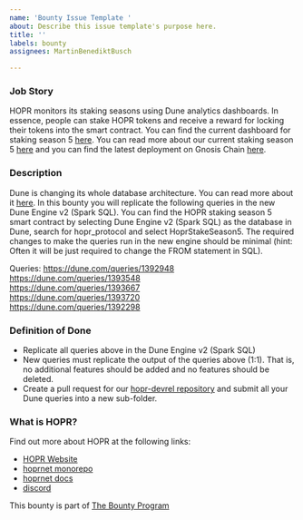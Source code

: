 ```yaml
---
name: 'Bounty Issue Template '
about: Describe this issue template's purpose here.
title: ''
labels: bounty
assignees: MartinBenediktBusch

---
```


<!--- Please DO NOT remove the automatically added 'new issue' label -->
<!--- Provide a general summary of the issue in the Title above -->

### Job Story
HOPR monitors its staking seasons using Dune analytics dashboards. In essence, people can stake HOPR tokens and receive a reward for locking their tokens into the smart contract. You can find the current dashboard for staking season 5 [here](https://dune.com/hoprnet/hopr-staking-season-5). You can read more about our current staking season 5 [here](https://medium.com/hoprnet/hopr-staking-5-0-b00007b4e4bf) and you can find the latest deployment on Gnosis Chain [here](https://blockscout.com/xdai/mainnet/address/0xd80fbBFE9d057254d80eEbB49f17aCA66a238e2D0BB1Ff7A9b3f2c87267626630aa0195cAE3ed5E3/contracts).

### Description
Dune is changing its whole database architecture. You can read more about it [here](https://dune.com/docs/reference/dune-v2/query-engine/). In this bounty you will replicate the following queries in the new Dune Engine v2 (Spark SQL). You can find the HOPR staking season 5 smart contract by selecting Dune Engine v2 (Spark SQL) as the database in Dune, search for hopr_protocol and select HoprStakeSeason5. The required changes to make the queries run in the new engine should be minimal (hint: Often it will be just required to change the FROM statement in SQL).

Queries: 
https://dune.com/queries/1392948  
https://dune.com/queries/1393548  
https://dune.com/queries/1393667  
https://dune.com/queries/1393720  
https://dune.com/queries/1392298  

<!--
Add milestones if applicable:

On large bounties, it might make sense to include various milestones, so to encourage early PRs and minimize delayed / last minute work.
-->

<!--
Add expiry date if applicable:

- If the bounty must be completed before specific date, expiry date must be included.
- Once expired, does it make the bounty invalid or is the bounty still valuable?
-->

### Definition of Done
- Replicate all queries above in the Dune Engine v2 (Spark SQL)
- New queries must replicate the output of the queries above (1:1). That is, no additional features should be added and no features should be deleted. 
- Create a pull request for our [hopr-devrel repository](https://github.com/hoprnet/hopr-devrel) and submit all your Dune queries into a new sub-folder.
<!--
If bounty is a dapp it should follow the dapp standard https://github.com/hoprnet/hopr-community/blob/main/DAPP_STANDARD.md
-->

### What is HOPR?

Find out more about HOPR at the following links:

- [HOPR Website](https://hoprnet.org)
- [hoprnet monorepo](https://github.com/hoprnet/hoprnet)
- [hoprnet docs](http://docs.hoprnet.org)
- [discord](https://discord.com/invite/dEAWC4G)

This bounty is part of [The Bounty Program](https://bounties.hoprnet.org/)
